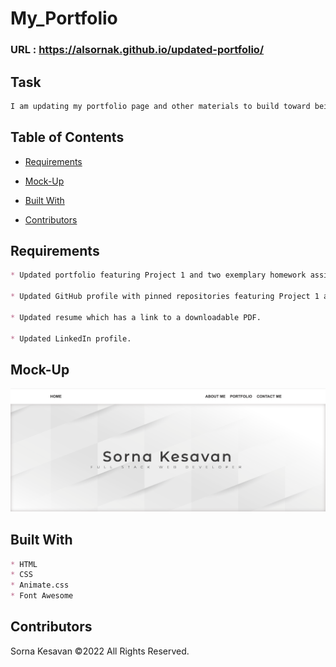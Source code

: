 # My_Portfolio

### URL : https://alsornak.github.io/updated-portfolio/

## Task

```md
I am updating my portfolio page and other materials to build toward being employer-competitive.This site will run in the browser and feature dynamically updated HTML and CSS.
```

## Table of Contents
- [Requirements](#requirements)

- [Mock-Up](#mock-up)

- [Built With](#built-with)

- [Contributors](#contributors)


## Requirements
```md
* Updated portfolio featuring Project 1 and two exemplary homework assignments.

* Updated GitHub profile with pinned repositories featuring Project 1 and two exemplary assignments.

* Updated resume which has a link to a downloadable PDF.

* Updated LinkedIn profile.
```

## Mock-Up
![screenshot of webpage](./Assets/portfolio.png)


## Built With

```md
* HTML
* CSS
* Animate.css
* Font Awesome
```

## Contributors
Sorna Kesavan ©2022 All Rights Reserved.